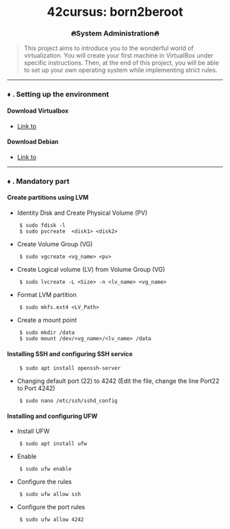 <div align="center">

# 42cursus: born2beroot
### 🔥System Administration🔥
</div>

> This project aims to introduce you to the wonderful world of virtualization.
You will create your first machine in VirtualBox under specific instructions. Then, at the end of this project, you will be able to set up
your own operating system while implementing strict rules.

---

### ♦️ . Setting up the environment

####  Download Virtualbox
- <a href="https://www.virtualbox.org/wiki/Downloads">Link to</a>

####  Download Debian
- <a href="https://www.debian.org/distrib/">Link to</a>

---

### ♦️ . Mandatory part

#### Create partitions using LVM
- Identity Disk and Create Physical Volume (PV)
```
    $ sudo fdisk -l
    $ sudo pvcreate  <disk1> <disk2>
```
- Create Volume Group (VG)
```
    $ sudo vgcreate <vg_name> <pv>
```
- Create Logical volume (LV) from Volume Group (VG)
```
    $ sudo lvcreate -L <Size> -n <lv_name> <vg_name>
```
- Format LVM partition
```
    $ sudo mkfs.ext4 <LV_Path>
```
- Create a mount point
```
    $ sudo mkdir /data
    $ sudo mount /dev/<vg_name>/<lv_name> /data
```

#### Installing SSH and configuring SSH service
```
    $ sudo apt install openssh-server
```

- Changing default port (22) to 4242 (Edit the file, change the line Port22 to Port 4242)
```
    $ sudo nano /etc/ssh/sshd_config
```

#### Installing and configuring UFW
- Install UFW
```
    $ sudo apt install ufw
```

- Enable
```
    $ sudo ufw enable
```

- Configure the rules
```
    $ sudo ufw allow ssh
```

- Configure the port rules
```
    $ sudo ufw allow 4242
```
